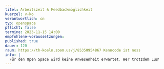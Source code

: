 ```yaml
---
titel: Arbeitszeit & Feedbackmöglichkeit
kuerzel: v-ko
verantwortlich: cn
typ: openspace
pflicht: false
termine: 2023-11-15 14:00
empfohlene-voraussetzungen:
published: true
dauer: 120
raum: https://th-koeln.zoom.us/j/85350954867 Kenncode ist noss
info: |
  Für den Open Space wird keine Anwesenheit erwartet. Wer trotzdem Lust hat zu kommen, wer Feedback möchte, oder oder oder – ich bin online erreichbar ;) 
---
```

